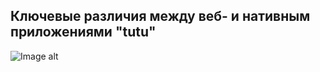 ## Ключевые различия между веб- и нативным приложениями "tutu"

![Image alt](https://github.com/ksenia-veresova/Tutu.ru-mobile-testing/raw/main/misc/images/img1.jpg)

